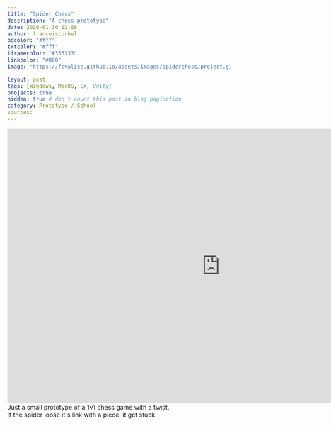 ```yaml
---
title: "Spider Chess"
description: "A chess prototype"
date: 2020-01-10 12:00
author: francoiscorbel
bgcolor: "#fff"
txtcolor: "#fff"
iframecolor: "#333333"
linkcolor: "#000"
image: "https://fcvalise.github.io/assets/images/spiderchess/project.gif"

layout: post
tags: [Windows, MacOS, C#, Unity]
projects: true
hidden: true # don't count this post in blog pagination
category: Prototype / School
sources: 
---
```

<div class="general-margin full-width">
    <div style="">
        <iframe class="unity" style="width:960px;" src="https://itch.io/embed-upload/2377022?color=333333" width="960" height="620" 
        scrolling="no" frameborder="0"></iframe>
    </div>
</div>

<div class="text general-margin">
Just a small prototype of a 1v1 chess game with a twist.
</div>
<div class="text general-margin">
If the spider loose it's link with a piece, it get stuck.
</div>
